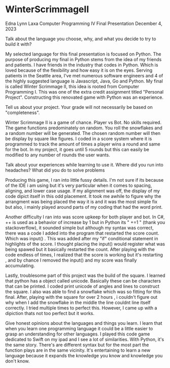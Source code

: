 # WinterScrimmageII

Edna Lynn Laxa 
Computer Programming IV 
Final Presentation 
December 4, 2023 

Talk about the language you choose, why, and what you decide to try to build it with? 

My selected language for this final presentation is focused on Python. The purpose of producing my final in Python stems from the idea of my friends and patients. I have friends in the industry that codes in Python. Which is loved because of  the flexibility and how easy it is on the eyes. Serving patients in the Seattle area, I've met numerous software engineers and 4 of the highly suggested language is Javascript, Java, Go and Python. My final is called Winter Scrimmage II, this idea is rooted from Computer Programming I. This was one of the extra credit assignment titled "Personal Project". Constructing this renovated game with Python was an experience. 

Tell us about your project. Your grade will not necessarily be based on "completeness".

Winter Scrimmage II is a game of chance. Player vs Bot. No skills required. The game functions predominately on random. You roll the snowflakes and a random number will be generated. The chosen random number will then be display by square like figures. I coded in a score system where it is programmed to track the amount of times a player wins a round and same for the bot. In my project, it goes until 5 rounds but this can easily be modified to any number of rounds the user wants. 

Talk about your experiences while learning to use it. Where did you run into headaches? What did you do to solve problems

Producing this game, I ran into little fussy details. I'm not sure if its because of the IDE i am using but it's very particular when it comes to spacing, aligning, and lower case usage. If my alignment was off, the display of my code dipict itself in this odd placement. It took me awhile to figure why the arrangment was being placed the way it is and it was the most simple fix but also, i mainly played around parts of my coding that had the word print. 

Another difficulty I ran into was score upkeep for both player and bot. In C#, ++ is  used as a behavior of increase by 1 but in Python its " +=1 " (thank you stackoverflow), it sounded simple but although my syntax was correct, there was a code I added into the program that restarted the score count. Which was input() . This was added after my "if" conditional statement in highlights of the score. I thought placing the input() would register what was being spawed but it basically restarted the count. After playing with the code endless of times, I realized that the score is working but it's restarting , and by chance I removed the input() and my score was finally accumulating. 

Lastly, troublesome part of this project was the build of the square. I learned that python has a object called unicode. Basically these can be characters that can be printed. I coded print unicode of angles and lines to construct the square. I also was able to find a snowflake which was so fitting for this final. After, playing with the square for over 2 hours , i couldn't figure out why when I add the snowflake in the middle the line couldnt line itself correctly. I tried multiple times to perfect this. However, I came up with a dipiction thats not too perfect but it works. 


Give honest opinions about the languages and things you learn.
I learn that when you learn one programming language it could be a little easier to grasp an understanding for other languages. I played this code game dedicated to Swift on my ipad and I see a lot of similarities. With Python, it's the same story. There's are different syntax but for the most part the function plays are in the same vicinity. It's entertaining to learn a new language because it expands the knowledge you know and knowledge you don't know. 



 
